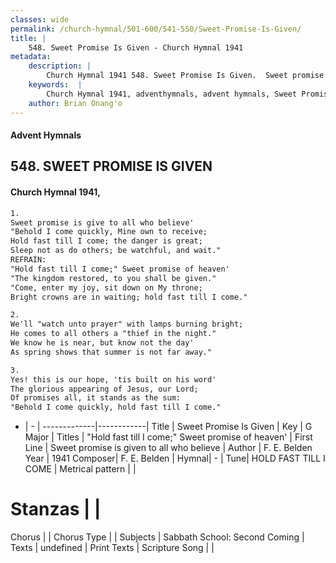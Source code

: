 ```yaml
---
classes: wide
permalink: /church-hymnal/501-600/541-550/Sweet-Promise-Is-Given/
title: |
    548. Sweet Promise Is Given - Church Hymnal 1941
metadata:
    description: |
        Church Hymnal 1941 548. Sweet Promise Is Given.  Sweet promise is give to all who believe'  "Behold I come quickly, Mine own to receive;  Hold fast till I come; the danger is great;  Sleep not as do others; be watchful, and wait."  
    keywords:  |
        Church Hymnal 1941, adventhymnals, advent hymnals, Sweet Promise Is Given, Sweet promise is given to all who believe. "Hold fast till I come;" Sweet promise of heaven' 
    author: Brian Onang'o
---
```


#### Advent Hymnals
## 548. SWEET PROMISE IS GIVEN
####  Church Hymnal 1941,

```txt
1.
Sweet promise is give to all who believe' 
"Behold I come quickly, Mine own to receive; 
Hold fast till I come; the danger is great; 
Sleep not as do others; be watchful, and wait." 
REFRAIN:
"Hold fast till I come;" Sweet promise of heaven' 
"The kingdom restored, to you shall be given." 
"Come, enter my joy, sit down on My throne; 
Bright crowns are in waiting; hold fast till I come." 

2.
We'll "watch unto prayer" with lamps burning bright; 
He comes to all others a "thief in the night." 
We know he is near, but know not the day' 
As spring shows that summer is not far away." 

3.
Yes! this is our hope, 'tis built on his word' 
The glorious appearing of Jesus, our Lord; 
Of promises all, it stands as the sum: 
"Behold I come quickly, hold fast till I come."

```

- |   -  |
-------------|------------|
Title | Sweet Promise Is Given |
Key | G Major |
Titles | "Hold fast till I come;" Sweet promise of heaven'  |
First Line | Sweet promise is given to all who believe |
Author | F. E. Belden
Year | 1941
Composer| F. E. Belden |
Hymnal|  - |
Tune| HOLD FAST TILL I COME |
Metrical pattern | |
# Stanzas |  |
Chorus |  |
Chorus Type |  |
Subjects | Sabbath School: Second Coming |
Texts | undefined |
Print Texts | 
Scripture Song |  |
    
